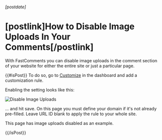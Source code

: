 ###### [postdate]
# [postlink]How to Disable Image Uploads In Your Comments[/postlink]

With FastComments you can disable image uploads in the comment section of your website for either the entire site or just a particular page.

{{#isPost}}
To do so, go to <a href="https://fastcomments.com/auth/my-account/customize-widget" target="_blank">Customize</a> in the dashboard and add a customization rule.

Enabling the setting looks like this:

<img 
    data-src="images/fc-disable-image-uploads.png"
    alt="Disable Image Uploads"
    title="Disable Image Uploads"
    class='lozad' />

... and hit save.
On this page you must define your domain if it's not already pre-filled. Leave URL ID blank to apply the rule to your whole site.

This page has image uploads disabled as an example.

{{/isPost}}
